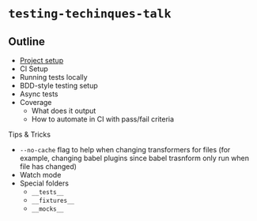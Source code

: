 # `testing-techinques-talk`

## Outline

- [Project setup](./docs/setup.md)
- CI Setup
- Running tests locally
- BDD-style testing setup
- Async tests
- Coverage
  - What does it output
  - How to automate in CI with pass/fail criteria


Tips & Tricks

- `--no-cache` flag to help when changing transformers for files (for example, changing babel plugins since babel trasnform only run when file has changed)
- Watch mode
- Special folders
  - `__tests__`
  - `__fixtures__`
  - `__mocks__`

